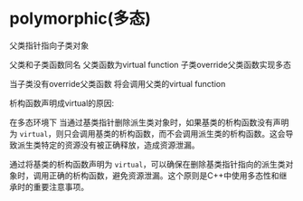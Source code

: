 # polymorphic(多态)

父类指针指向子类对象

父类和子类函数同名 父类函数为virtual function 子类override父类函数实现多态 

当子类没有override父类函数 将会调用父类的virtual function

析构函数声明成virtual的原因:

在多态环境下 当通过基类指针删除派生类对象时，如果基类的析构函数没有声明为 `virtual`，则只会调用基类的析构函数，而不会调用派生类的析构函数。这会导致派生类特定的资源没有被正确释放，造成资源泄漏。

通过将基类的析构函数声明为 `virtual`，可以确保在删除基类指针指向的派生类对象时，调用正确的析构函数，避免资源泄漏。这个原则是C++中使用多态性和继承时的重要注意事项。